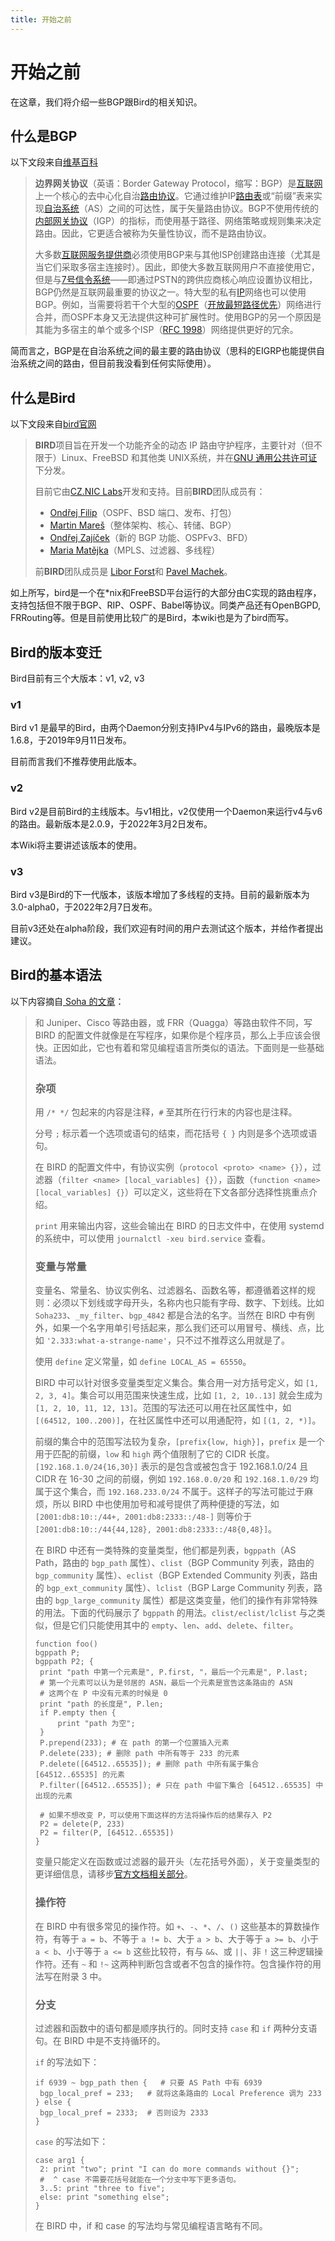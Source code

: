 ```yaml
---
title: 开始之前
---
```


# 开始之前

在这章，我们将介绍一些BGP跟Bird的相关知识。

## 什么是BGP

以下文段来自[维基百科](https://zh.wikipedia.org/wiki/%E8%BE%B9%E7%95%8C%E7%BD%91%E5%85%B3%E5%8D%8F%E8%AE%AE)

> **边界网关协议**（英语：Border Gateway Protocol，缩写：BGP）是[互联网](https://zh.wikipedia.org/wiki/互联网)上一个核心的去中心化自治[路由协议](https://zh.wikipedia.org/wiki/路由协议)。它通过维护IP[路由表](https://zh.wikipedia.org/wiki/路由表)或“前缀”表来实现[自治系统](https://zh.wikipedia.org/wiki/自治系统)（AS）之间的可达性，属于矢量路由协议。BGP不使用传统的[内部网关协议](https://zh.wikipedia.org/wiki/内部网关协议)（IGP）的指标，而使用基于路径、网络策略或规则集来决定路由。因此，它更适合被称为矢量性协议，而不是路由协议。
>
> 大多数[互联网服务提供商](https://zh.wikipedia.org/wiki/互联网服务提供商)必须使用BGP来与其他ISP创建路由连接（尤其是当它们采取多宿主连接时）。因此，即使大多数互联网用户不直接使用它，但是与[7号信令系统](https://zh.wikipedia.org/wiki/7号信令系统)——即通过PSTN的跨供应商核心响应设置协议相比，BGP仍然是互联网最重要的协议之一。特大型的私有[IP](https://zh.wikipedia.org/wiki/网际协议)网络也可以使用BGP。例如，当需要将若干个大型的[OSPF](https://zh.wikipedia.org/wiki/OSPF)（[开放最短路径优先](https://zh.wikipedia.org/wiki/开放最短路径优先)）网络进行合并，而OSPF本身又无法提供这种可扩展性时。使用BGP的另一个原因是其能为多宿主的单个或多个ISP（[RFC 1998](https://tools.ietf.org/html/rfc1998)）网络提供更好的冗余。

简而言之，BGP是在自治系统之间的最主要的路由协议（思科的EIGRP也能提供自治系统之间的路由，但目前我没看到任何实际使用）。

## 什么是Bird

以下文段来自[bird官网](https://bird.network.cz)

> **BIRD**项目旨在开发一个功能齐全的动态 IP 路由守护程序，主要针对（但不限于）Linux、FreeBSD 和其他类 UNIX系统，并在[GNU 通用公共许可证](http://www.gnu.org/copyleft/copyleft.html)下分发。
>
> 目前它由[CZ.NIC Labs](http://labs.nic.cz/)开发和支持。目前**BIRD**团队成员有：
>
> - [Ondřej Filip](http://feela.network.cz/)（OSPF、BSD 端口、发布、打包）
> - [Martin Mareš](http://mj.ucw.cz/)（整体架构、核心、转储、BGP）
> - [Ondřej Zajíček](http://artax.karlin.mff.cuni.cz/~zajio1am/)（新的 BGP 功能、OSPFv3、BFD）
> - [Maria Matějka](http://mq.ucw.cz/)（MPLS、过滤器、多线程）
>
> 
>
> 前**BIRD**团队成员是 [Libor Forst](http://www.ms.mff.cuni.cz/~forst/)和 [Pavel Machek](http://atrey.karlin.mff.cuni.cz/~pavel/)。

如上所写，bird是一个在*nix和FreeBSD平台运行的大部分由C实现的路由程序，支持包括但不限于BGP、RIP、OSPF、Babel等协议。同类产品还有OpenBGPD, FRRouting等。但是目前使用比较广的是Bird，本wiki也是为了bird而写。

## Bird的版本变迁

Bird目前有三个大版本：v1, v2, v3

### v1

Bird v1 是最早的Bird，由两个Daemon分别支持IPv4与IPv6的路由，最晚版本是1.6.8，于2019年9月11日发布。

目前而言我们不推荐使用此版本。

### v2

Bird v2是目前Bird的主线版本。与v1相比，v2仅使用一个Daemon来运行v4与v6的路由。最新版本是2.0.9，于2022年3月2日发布。

本Wiki将主要讲述该版本的使用。

### v3

Bird v3是Bird的下一代版本，该版本增加了多线程的支持。目前的最新版本为3.0-alpha0，于2022年2月7日发布。

目前v3还处在alpha阶段，我们欢迎有时间的用户去测试这个版本，并给作者提出建议。

## Bird的基本语法

以下内容摘自[ Soha 的文章](https://soha.moe/post/bird-bgp-kickstart.html)：

> 和 Juniper、Cisco 等路由器，或 FRR（Quagga）等路由软件不同，写 BIRD 的配置文件就像是在写程序，如果你是个程序员，那么上手应该会很快。正因如此，它也有着和常见编程语言所类似的语法。下面则是一些基础语法。
>
> ### 杂项
>
> 用 `/* */` 包起来的内容是注释，`#` 至其所在行行末的内容也是注释。
>
> 分号 `;` 标示着一个选项或语句的结束，而花括号 `{ }` 内则是多个选项或语句。
>
> 在 BIRD 的配置文件中，有协议实例（`protocol <proto> <name> {}`），过滤器（`filter <name> [local_variables] {}`），函数（`function <name> [local_variables] {}`）可以定义，这些将在下文各部分选择性挑重点介绍。
>
> `print` 用来输出内容，这些会输出在 BIRD 的日志文件中，在使用 systemd 的系统中，可以使用 `journalctl -xeu bird.service` 查看。
>
> ### 变量与常量
>
> 变量名、常量名、协议实例名、过滤器名、函数名等，都遵循着这样的规则：必须以下划线或字母开头，名称内也只能有字母、数字、下划线。比如 `Soha233`、`_my_filter`、`bgp_4842` 都是合法的名字。当然在 BIRD 中有例外，如果一个名字用单引号括起来，那么我们还可以用冒号、横线、点，比如 `'2.333:what-a-strange-name'`，只不过不推荐这么用就是了。
>
> 使用 `define` 定义常量，如 `define LOCAL_AS = 65550`。
>
> BIRD 中可以针对很多变量类型定义集合。集合用一对方括号定义，如 `[1, 2, 3, 4]`。集合可以用范围来快速生成，比如 `[1, 2, 10..13]` 就会生成为 `[1, 2, 10, 11, 12, 13]`。范围的写法还可以用在社区属性中，如 `[(64512, 100..200)]`，在社区属性中还可以用通配符，如 `[(1, 2, *)]`。
>
> 前缀的集合中的范围写法较为复杂，`[prefix{low, high}]`，`prefix` 是一个用于匹配的前缀，`low` 和 `high` 两个值限制了它的 CIDR 长度。`[192.168.1.0/24{16,30}]` 表示的是包含或被包含于 192.168.1.0/24 且 CIDR 在 16-30 之间的前缀，例如 `192.168.0.0/20` 和 `192.168.1.0/29` 均属于这个集合，而 `192.168.233.0/24` 不属于。这样子的写法可能过于麻烦，所以 BIRD 中也使用加号和减号提供了两种便捷的写法，如 `[2001:db8:10::/44+, 2001:db8:2333::/48-]` 则等价于 `[2001:db8:10::/44{44,128}, 2001:db8:2333::/48{0,48}]`。
>
> 在 BIRD 中还有一类特殊的变量类型，他们都是列表，`bgppath`（AS Path，路由的 `bgp_path` 属性）、`clist`（BGP Community 列表，路由的 `bgp_community` 属性）、`eclist`（BGP Extended Community 列表，路由的 `bgp_ext_community` 属性）、`lclist`（BGP Large Community 列表，路由的 `bgp_large_community` 属性）都是这类变量，他们的操作有非常特殊的用法。下面的代码展示了 `bgppath` 的用法。`clist/eclist/lclist` 与之类似，但是它们只能使用其中的 `empty`、`len`、`add`、`delete`、`filter`。
>
> ```
> function foo()
> bgppath P;
> bgppath P2; {
>  print "path 中第一个元素是", P.first, "，最后一个元素是", P.last;
>  # 第一个元素可以认为是邻居的 ASN，最后一个元素是宣告这条路由的 ASN
>  # 这两个在 P 中没有元素的时候是 0
>  print "path 的长度是", P.len;
>  if P.empty then {
>      print "path 为空";
>  }
>  P.prepend(233); # 在 path 的第一个位置插入元素
>  P.delete(233); # 删除 path 中所有等于 233 的元素
>  P.delete([64512..65535]); # 删除 path 中所有属于集合 [64512..65535] 的元素
>  P.filter([64512..65535]); # 只在 path 中留下集合 [64512..65535] 中出现的元素
> 
>  # 如果不想改变 P，可以使用下面这样的方法将操作后的结果存入 P2
>  P2 = delete(P, 233)
>  P2 = filter(P, [64512..65535])
> }
> ```
>
> 变量只能定义在函数或过滤器的最开头（左花括号外面），关于变量类型的更详细信息，请移步[官方文档相关部分](https://bird.network.cz/?get_doc&v=20&f=bird.html#ss5.2)。
>
> ### 操作符
>
> 在 BIRD 中有很多常见的操作符。如 `+`、`-`、`*`、`/`、`()` 这些基本的算数操作符，有等于 `a = b`、不等于 `a != b`、大于 `a > b`、大于等于 `a >= b`、小于 `a < b`、小于等于 `a <= b` 这些比较符，有与 `&&`、或 `||`、非 `!` 这三种逻辑操作符。还有 `~` 和 `!~` 这两种判断包含或者不包含的操作符。包含操作符的用法写在附录 3 中。
>
> ### 分支
>
> 过滤器和函数中的语句都是顺序执行的。同时支持 `case` 和 `if` 两种分支语句。在 BIRD 中是不支持循环的。
>
> `if` 的写法如下：
>
> ```
> if 6939 ~ bgp_path then {   # 只要 AS Path 中有 6939
>  bgp_local_pref = 233;   # 就将这条路由的 Local Preference 调为 233
> } else {
>  bgp_local_pref = 2333;  # 否则设为 2333
> }
> ```
>
> `case` 的写法如下：
>
> ```
> case arg1 {
>  2: print "two"; print "I can do more commands without {}";
>  #  ^ case 不需要花括号就能在一个分支中写下更多语句。
>  3..5: print "three to five";
>  else: print "something else";
> }
> ```
>
> 在 BIRD 中，if 和 case 的写法均与常见编程语言略有不同。
